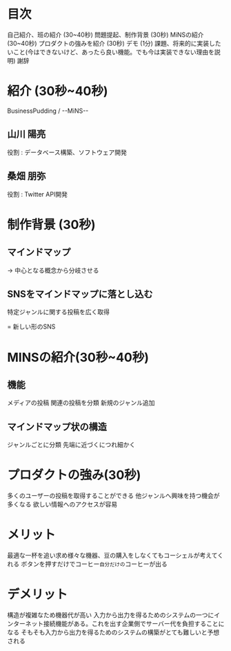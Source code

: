# 目次
自己紹介、班の紹介      (30~40秒)
問題提起、制作背景      (30秒)
MiNSの紹介             (30~40秒)
プロダクトの強みを紹介  (30秒)
デモ                   (1分)
課題、将来的に実装したいこと(今はできないけど、あったら良い機能。でも今は実装できない理由を説明)
謝辞

# 紹介 (30秒~40秒) <!-- このプロジェクトにおいての自分の役割、コミット内容など -->
BusinessPudding / --MiNS-- 

## 山川 陽亮
役割 : データベース構築、ソフトウェア開発

## 桑畑 朋弥
役割 : Twitter API開発


# 制作背景 (30秒)<!-- MINSの制作意図 -->
## マインドマップ
→ 中心となる概念から分岐させる
## SNSをマインドマップに落とし込む
特定ジャンルに関する投稿を広く取得

= 新しい形のSNS


# MINSの紹介(30秒~40秒) <!-- どのようなSNSなのか, 機能説明-->
## 機能
メディアの投稿
関連の投稿を分類
新規のジャンル追加
## マインドマップ状の構造
ジャンルごとに分類
先端に近づくにつれ細かく
 
# プロダクトの強み(30秒) <!-- プロダクトの利点、それによるメリット -->
多くのユーザーの投稿を取得することができる
他ジャンルへ興味を持つ機会が多くなる
欲しい情報へのアクセスが容易

# メリット

最適な一杯を追い求め様々な機器、豆の購入をしなくてもコーシェルが考えてくれる
ボタンを押すだけでコーヒー`自分だけの`コーヒーが出る

# デメリット
構造が複雑なため機器代が高い
入力から出力を得るためのシステムの一つにインターネット接続機能がある。これを出す企業側でサーバー代を負担することになる
そもそも入力から出力を得るためのシステムの構築がとても難しいと予想される